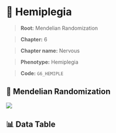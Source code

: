 # 🧪 Hemiplegia

> **Root:** Mendelian Randomization

> **Chapter:** 6  

> **Chapter name:** Nervous

> **Phenotype:** Hemiplegia  

> **Code:** `G6_HEMIPLE`

## 🧬 Mendelian Randomization  

<img src="/MR/Figures/Forward/G6_HEMIPLE.png"/>

## 📊 Data Table

<CsvTableMRF src="/public/MR/Data/Forward/G6_HEMIPLE.csv"/>
